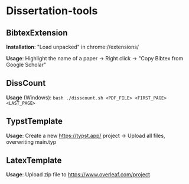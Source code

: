 # Dissertation-tools
## BibtexExtension
**Installation**: "Load unpacked" in chrome://extensions/

**Usage**: Highlight the name of a paper -> Right click -> "Copy Bibtex from Google Scholar"

## DissCount
**Usage** (Windows): `bash ./disscount.sh <PDF_FILE> <FIRST_PAGE> <LAST_PAGE>`

## TypstTemplate
**Usage**: Create a new https://typst.app/ project -> Upload all files, overwriting main.typ

## LatexTemplate
**Usage**: Upload zip file to https://www.overleaf.com/project